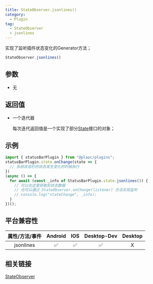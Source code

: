 ```yaml
---
title: StateObserver.jsonlines()
category:
  - Plugin
tag:
  - StateObserver
  - jsonlines
---
```


实现了监听插件状态变化的Generator方法；

```js
StateObserver.jsonlines()
```

## 参数
- 无


## 返回值
- 一个迭代器 

  每次迭代返回值是一个实现了部分[State](../state/index.md)接口的对象；


## 示例

```js
import { statusBarPlugin } from "@plaoc/plugins";
statusBarPlugin.state.onChange(state => {
  // 系统状态栏的状态发生变化的时候执行
})
(async () => {
  for await (const _info of StatusBarPlugin.state.jsonlines()) {
    // 可以在这里获取到状态数据
    // 也可以通过 StateObserver.onChange(listener) 方法实现监听
    // console.log("stateChange", _info);
  }
})();
```

## 平台兼容性
| 属性/方法/事件 | Android | IOS | Desktop-Dev | Desktop |
|:------------:|:-------:|:---:|:-----------:|:-------:|
| jsonlines    | ✅      | ✅  | ✅          | X      |
 

## 相关链接
[StateObserver](../state-observer/index.md)